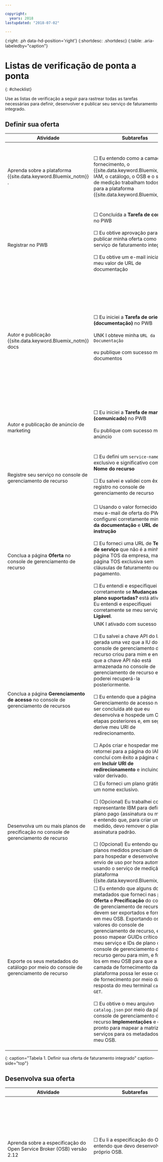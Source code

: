 ```yaml
---

copyright:
  years: 2018
lastupdated: "2018-07-02"

---
```


{:right: .ph data-hd-position='right'}
{:shortdesc: .shortdesc}
{:table: .aria-labeledby="caption"}

# Listas de verificação de ponta a ponta
{: #checklist}

Use as listas de verificação a seguir para rastrear todas as tarefas necessárias para definir, desenvolver e publicar seu serviço de faturamento integrado.

## Definir sua oferta

| Atividade | Subtarefas | Descrição | Ambiente |
|------| ----------| ------------|-----|
| Aprenda sobre a plataforma  {{site.data.keyword.Bluemix_notm}} . | ☐ Eu entendo como a camada de fornecimento, o {{site.data.keyword.Bluemix_notm}} IAM, o catálogo, o OSB e o serviço de medição trabalham todos juntos para a plataforma {{site.data.keyword.Bluemix_notm}}. | Diferentemente do serviço de indicação do {{site.data.keyword.Bluemix_notm}}, um serviço de faturamento integrado usa a plataforma {{site.data.keyword.Bluemix_notm}} para criar, ligar, excluir e cobrar por instâncias de serviço. [Aprenda](/docs/third-party/platform.html#what-is-the-ibm-cloud-platform-) sobre os componentes críticos que compõem a plataforma para iniciar seu desenvolvimento! | Documentação |
| Registrar no PWB | ☐ Concluída a **Tarefa de conteúdo** no PWB <br><br>☐ Eu obtive aprovação para publicar minha oferta como um serviço de faturamento integrado <br><br> ☐ Eu obtive um e-mail inicial com meu valor de URL de documentação <br><br> | A primeira etapa é registrar sua oferta com o {{site.data.keyword.Bluemix_notm}} PWB. Para obter mais informações sobre como concluir essa tarefa, veja o [Tutorial de introdução](/docs/third-party/index.html#get-started). | PWB |
| Autor e publicação  {{site.data.keyword.Bluemix_notm}}  docs | ☐ Eu iniciei a **Tarefa de orientação (documentação)** no PWB <br><br>UNK I obteve minha  ` URL da Documentação ` <br><br> eu publique com sucesso meus documentos <br><br> | Sabemos que sua documentação de terceiros hospedada em seu próprio website é ótima. No entanto, agora que você está entregando um serviço de faturamento integrado no {{site.data.keyword.Bluemix_notm}}, é necessário entregar a documentação customizada para a sua experiência de faturamento integrado do {{site.data.keyword.Bluemix_notm}}. O PWB guiará você por essa tarefa e ajudará a publicar seus documentos em https://console.bluemix.net/docs/. Para obter mais informações sobre como concluir essa tarefa, veja: [Criar sua documentação de introdução](/docs/third-party/cis1-docs-marketing.html#docs) | PWB |
| Autor e publicação de anúncio de marketing | ☐ Eu iniciei a **Tarefa de marketing (comunicado)** no PWB <br><br>  Eu publique com sucesso meu anúncio <br><br>  | Crie um material de marketing para anunciar a disponibilidade para seu serviço por meio dos canais de newsletter e de mídia social do {{site.data.keyword.Bluemix_notm}}. O PWB vai guiá-lo por essa tarefa. Para obter mais detalhes, veja: [Criar sua documentação de introdução](/docs/third-party/cis1-docs-marketing.html#announcement) | PWB |
| Registre seu serviço no console de gerenciamento de recurso | ☐ Eu defini um `service-name` exclusivo e significativo como meu **Nome do recurso**<br><br>  ☐ Eu salvei e validei com êxito um registro no console de gerenciamento de recurso <br><br>  | O console de gerenciamento de recurso ajudará você a criar uma oferta exclusiva. Siga a [orientação](/docs/third-party/cis2-rmc-define.html#register-your-offering-by-using-the-resource-management-console-rmc-) para registrar sua oferta. | Console de gerenciamento de recurso |
| Conclua a página **Oferta** no console de gerenciamento de recurso | ☐ Usando o valor fornecido em meu e-mail de oferta do PWB, eu configurei corretamente minha **URL da documentação** e **URL de instrução**<br><br>  ☐ Eu forneci uma URL de **Termos de serviço** que não é a minha página TOS da empresa, mas uma página TOS exclusiva sem cláusulas de faturamento ou pagamento.<br><br>  ☐ Eu entendi e especifiquei corretamente se **Mudanças do plano suportadas?** está ativado. ☐ Eu entendi e especifiquei corretamente se meu serviço é **Ligável**.| Forneça metadados do catálogo no console de gerenciamento de recurso que será exibido em seu tile {{site.data.keyword.Bluemix_notm}}, incluindo URLs críticas como Termos de Serviço, e detalhes significativos sobre sua oferta, como boletins de informações e mais. Siga a [orientação](/docs/third-party/cis2-rmc-define.html#enter-your-offering-metadata-rmc-offering-page-) para configurar os metadados de catálogo necessários e recomendados para a sua oferta. | Console de gerenciamento de recurso |
| Conclua a página **Gerenciamento de acesso** no console de gerenciamento de recursos | UNK I ativado com sucesso IAM<br><br>  ☐ Eu salvei a chave API do IAM gerada uma vez que a IU do console de gerenciamento de recurso criou para mim e entendo que a chave API não está armazenada no console de gerenciamento de recurso e eu não poderei recuperá-la posteriormente.<br><br> ☐ Eu entendo que a página Gerenciamento de acesso não pode ser concluída até que eu desenvolva e hospede um OSB em etapas posteriores e, em seguida, derive meu URI de redirecionamento.<br><br> ☐ Após criar e hospedar meu OSB, retornei para a página do IAM e concluí com êxito a página clicando em **Incluir URI de redirecionamento** e incluindo meu valor derivado. | Registre sua oferta com o {{site.data.keyword.Bluemix_notm}} Identity and Access Management (IAM) no console de gerenciamento de recurso. O IAM permite que você autentique os usuários com segurança para os serviços de plataforma e controle o acesso aos recursos de forma consistente na plataforma {{site.data.keyword.Bluemix_notm}}. (Você irá voltar e ativar seu URI de redirecionamento). Siga a [orientação](/docs/third-party/cis2-rmc-define.html#register-with-identity-and-access-management-rmc-iam-page-) para ativar o gerenciamento de acesso inicial de sua oferta. | Console de gerenciamento de recursos |
| Desenvolva um ou mais planos de precificação no console de gerenciamento de recurso | ☐ Eu forneci um plano grátis com um nome exclusivo.<br><br>  ☐ (Opcional) Eu trabalhei com meu representante IBM para definir um plano pago (assinatura ou medido) e entendo que, para criar um plano medido, devo remover o plano de assinatura padrão.<br><br> ☐ (Opcional) Eu entendo que os planos medidos precisam de mim para hospedar e desenvolver o envio de uso por hora automatizado usando o serviço de medição de plataforma {{site.data.keyword.Bluemix_notm}}. | Como você cobrará por sua oferta? O console de gerenciamento de recurso fornece planos grátis ou pagos (assinatura e medido). Siga a [orientação](/docs/third-party/cis2-rmc-define.html#develop-a-pricing-plan-rmc-pricing-page-) para definir o plano de precificação de sua oferta. | Console de gerenciamento de recursos |
| Exporte os seus metadados do catálogo por meio do console de gerenciamento de recurso | ☐ Eu entendo que alguns dos metadados que forneci nas páginas **Oferta** e **Precificação** do console de gerenciamento de recurso devem ser exportados e fornecidos em meu OSB. Exportando os valores do console de gerenciamento de recurso, eu posso mapear GUIDs críticos, como meu serviço e IDs de plano que o console de gerenciamento de recurso gerou para mim, e fornecê-los em meu OSB para que a camada de fornecimento da plataforma possa ler esse contrato de fornecimento por meio da resposta do meu terminal `catalog GET`. <br><br>  ☐ Eu obtive o meu arquivo `catalog.json` por meio da página do console de gerenciamento de recurso **Implementações** e estou pronto para mapear a matriz de serviços para os metadados em meu OSB.<br><br> | Agora que você definiu seu serviço no console de gerenciamento de recurso, é possível fazer download de um arquivo catalog.json e usá-lo para informar o desenvolvimento de seu Open Service Broker. O catalog.json contém metadados que devem ser hospedados em seu broker. Esses valores definem o contrato entre o broker e a plataforma IBM Cloud para os serviços e planos que o broker suporta. Siga a [orientação](/docs/third-party/cis2-rmc-define.html#export-your-metadata-as-json-rmc-deployments-page-) para exportar seus metadados do catálogo. | Console de gerenciamento de recursos |
{: caption="Tabela 1. Definir sua oferta de faturamento integrado" caption-side="top"}

## Desenvolva sua oferta

| Atividade | Subtarefas | Descrição | Ambiente |
|------| ----------| ------------|-----|
| Aprenda sobre a especificação do Open Service Broker (OSB) versão 2.12 | ☐ Eu li a especificação do OSB e entendo que devo desenvolver meu próprio OSB. <br><br>  |  Os brokers de serviço gerenciam o ciclo de vida de serviços. A plataforma {{site.data.keyword.Bluemix_notm}} interage com Open Service Brokers para provisionar e gerenciar instâncias de serviço (uma instanciação de uma oferta de serviços) e ligações de serviço (a representação de uma associação entre um aplicativo e uma instância de serviço, que frequentemente contêm as credenciais que o aplicativo usará para se comunicar com a instância de serviço).[Aprenda](/docs/third-party/cis3-broker.html#become-familiar-with-the-osb-specification) sobre a especificação da versão 2.12 | Documentação |
| Visualize nossas amostras do broker do {{site.data.keyword.Bluemix_notm}} | ☐ Eu clonei o repositório, olhei as amostras do broker e estou pronto para usar essas amostras para iniciar o desenvolvimento. <br><br>  |  [https://github.com/IBM/sample-resource-service-brokers](https://github.com/IBM/sample-resource-service-brokers){: new_window} ![Ícone de link externo](../icons/launch-glyph.svg "Ícone de link externo") | Exemplos de código |
| Visualize nossa documentação do Open Service Broker API do {{site.data.keyword.Bluemix_notm}} | ☐ Eu entendo que há vários terminais necessários que o código em meu OSB deve suportar. <br><br>  ☐ Eu entendo que, se o meu serviço pode ser ligado a aplicativos no {{site.data.keyword.Bluemix_notm}}, ele deve ser capaz de retornar os terminais e as credenciais de API para meus consumidores do serviço. <br><br> ☐ Eu entendo que o {{site.data.keyword.Bluemix_notm}} definiu terminais de API estendidos que permitem que as instâncias de serviço sejam desativadas e reativadas. Eu devo estender meu OSB e definir as **instâncias de ativação e desativação (GET e PUT)** | O Open Service Broker do {{site.data.keyword.Bluemix_notm}} estende a especificação do Open Service Broker 2.12. [Aprenda](/docs/third-party/cis3-broker.html#view-our-resource-broker-api-documentation) sobre os terminais necessários que seu broker deve usar | Documentação |
| Use seus metadados do catálogo para iniciar o desenvolvimento do seu broker | ☐ Eu entendo que alguns dos metadados que forneci nas páginas **Oferta** e **Precificação** do console de gerenciamento de recurso devem ser exportados e fornecidos em meu OSB. Exportando os valores do console de gerenciamento de recurso, eu posso mapear GUIDs críticos, como meus IDs de serviço e de plano que o console de gerenciamento de recurso gerou para mim, e fornecê-los em meu OSB para que a camada de fornecimento da plataforma possa ler esse contrato de fornecimento por meio da resposta de meu terminal `catalog GET`. <br><br>  ☐ Eu incluí os GUIDs necessários e outros valores necessários listados em meu arquivo `catalog.json` na matriz de serviços em meu OSB de amostra. | Depois de fazer download de um arquivo `catalog.json` por meio do console de gerenciamento de recurso, é possível usá-lo para informar o desenvolvimento do Open Service Broker. O catalog.json contém metadados que devem ser hospedados em seu broker. Esses valores definem o contrato de fornecimento entre o broker e a plataforma IBM Cloud para os serviços e planos que o broker suporta. Siga a [orientação](/docs/third-party/cis3-broker.html#learn-how-to-use-the-exported-metadata-to-guide-your-broker-development) para incluir os metadados do catálogo exportado no OSB. | Ambiente de desenvolvimento e documentação |
| Hospeda o OSB | ☐ Eu entendo que o local hospedado do meu broker deve seguir o protocolo de Segurança da Camada de Transporte (TLS) versão 1.2. Além disso, meu broker deve ser hospedado em um terminal HTTPs válido que está acessível na Internet pública. <br><br> | Seu broker deve ser hospedado como parte de um aplicativo que pode responder às chamadas API de REST. E seu local hospedado deve atender às diretrizes de segurança do IBM Cloud. Siga a [orientação](/docs/third-party/cis3-broker.html#host-your-brokers) para hospedar seu broker. | Ambiente de desenvolvimento e documentação |
| Teste o OSB hospedado | ☐ Eu validei cada um dos terminais de API que meu broker suporta, executando comandos curl com relação a seu broker hospedado e validando as respostas. <br><br> | É necessário validar seu broker executando comandos curl com relação aos diferentes terminais que você está ativando. Siga a [orientação](/docs/third-party/cis3-broker.html#how-to-test-your-service-s-broker) para hospedar seu broker.| Ambiente de desenvolvimento e documentação |
| Derive e configure seu URI de redirecionamento do IAM | ☐ Eu derivei com êxito a minha URL de redirecionamento do IAM usando o local hospedado do meu OSB e algumas informações de autenticação. <br><br> ☐ Eu concluí com êxito a página do console de gerenciamento de recurso **Gerenciamento de acesso** especificando meu **URI de redirecionamento** e configurando corretamente meu ID de cliente. <br><br> | Quando você definiu o seu serviço no console de gerenciamento de recurso, gerou um ID de cliente, mas observe que provavelmente não tinha um URI de Redirecionamento no momento. Isso significa que o IAM criou um ID de cliente que está configurado para `false`. Até que retorne para o console de gerenciamento de recurso com seu **URI de redirecionamento**, você não terá um ID de cliente verdadeiro. Siga a [orientação](/docs/third-party/cis5-iam.html#derive-your-iam-redirect-uri-resource-management-console-iam-page-) para derivar e configurar o URI de redirecionamento do IAM. | O ambiente de desenvolvimento e o console de gerenciamento de recurso |
| Desenvolva seu fluxo OAuth para autenticação | ☐ Eu entendo que o IAM suporta o Open ID Connect (OIDC). <br><br> ☐ Eu descobri meu terminal regional do IAM e eu redireciono com êxito os usuários de `dashboard_url` para o meu URI de redirecionamento montado e eu armazeno o `access_token` do usuário retornado em minha resposta para que possa ser usado durante a autenticação. <br><br> | Os usuários que visitam o painel de serviço devem ser autenticados corretamente. Desenvolva a autenticação e autorização baseada em token de autorização aberta usando o {{site.data.keyword.Bluemix_notm}} Identity and Access Management (IAM). Siga a [orientação](/docs/third-party/cis5-iam.html#oauth) para desenvolver um fluxo OAuth para autenticação. | Ambiente de desenvolvimento e documentação|
| Validar autorização do usuário | ☐ eu posso me comunicar com o IAM para obter um token de acesso para uma chave API <br><br> ☐ Eu sou capaz de validar a autorização do usuário para a instância de serviço (/v2/authz POST). <br><br> | Depois de desenvolver o seu fluxo OAuth para autenticação, deve-se validar que os usuários serão autorizados corretamente, assegurando que os usuários de seu serviço tenham a capacidade de acessar o painel de serviço. Siga a [orientação](/docs/third-party/cis5-iam.html#validate) para validar a autorização do usuário. | Ambiente de desenvolvimento e documentação |
{: caption="Tabela 2. Desenvolver sua oferta de faturamento integrado" caption-side="top"}

## Publicar e testar sua oferta

| Atividade | Subtarefas | Descrição | Ambiente |
|------| ----------| ------------|-----|
| Publique sua oferta no modo de visibilidade limitada | ☐ Eu registrei com êxito meu OSB hospedado na página **Implementações** do console de gerenciamento de recurso. <br><br> ☐ Eu criei com êxito novas implementações na página **Implementações** do console de gerenciamento de recurso e publiquei minha oferta para uma ou mais regiões. <br><br> |  Agora que você tem seu broker ou brokers hospedados que atendem à especificação do OSB, é possível retornar para o console de gerenciamento de recursos para publicar seu serviço no catálogo do {{site.data.keyword.Bluemix_notm}}. Siga a [orientação](/docs/third-party/cis4-rmc-publish.html#publish-your-service-to-ibm-cloud) para publicar sua oferta no modo de visibilidade limitada. | Console de gerenciamento de recursos |
| Teste sua oferta | ☐ Conectado com minha conta incluída na lista de desbloqueio, eu posso ver meu serviço no catálogo https://console.bluemix.net. <br><br> ☐ Eu validei a autenticação validada com êxito por meio do painel da instância de serviço <br><br> ☐ Eu validei com êxito que a minha oferta é exibida corretamente no catálogo. <br><br> ☐ Eu validei com êxito que o fornecimento funciona; eu posso escolher um plano e criar uma instância de serviço. <br><br> ☐ Eu validei com êxito que a remoção de provisão funciona; eu posso excluir uma instância de serviço. <br><br> ☐ Eu validei com êxito que a ligação funciona; eu posso clicar em **Conexões** e conectar o meu serviço a outro aplicativo. <br><br> ☐ Eu validei com êxito que a desvinculação funciona; eu posso desconectar meu serviço e excluir a conexão. <br><br>  ☐ Eu validei com êxito que Criar chave de serviço e Excluir chave de serviço funcionam; eu posso clicar em **Credenciais**, gerar uma chave de serviço e excluir essa chave de serviço. <br><br> ☐ Eu trabalhei com meu representante IBM para validar que minha oferta suporta corretamente os terminais de ativação e desativação. <br><br> ☐ Como minha oferta tem um plano medido, eu testei com êxito o envio de uso executando curl da API de uso e retornando corretamente a precificação precisa com base no uso e ativando o envio por hora automatizado para o uso, suportando todos os usuários que provisionam uma instância do meu serviço. | Agora que você tem seu broker ou brokers hospedados que atendem à especificação do OSB, é possível retornar para o console de gerenciamento de recursos para publicar seu serviço no catálogo do {{site.data.keyword.Bluemix_notm}}. Siga a [orientação](/docs/third-party/cis4-rmc-publish.html#test-your-deployed-offering) para testar seu serviço implementado. | Console do {{site.data.keyword.Bluemix_notm}} |
{: caption="Tabela 3. Publicar e testar sua oferta de faturamento integrado" caption-side="top"}


